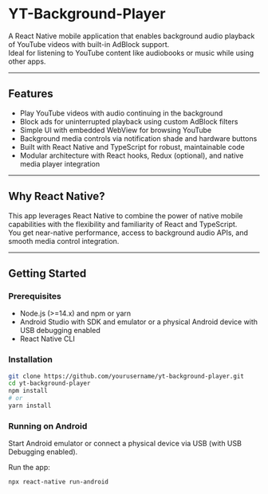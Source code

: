 # YT-Background-Player

A React Native mobile application that enables background audio playback of YouTube videos with built-in AdBlock support.  
Ideal for listening to YouTube content like audiobooks or music while using other apps.

---

## Features

- Play YouTube videos with audio continuing in the background  
- Block ads for uninterrupted playback using custom AdBlock filters  
- Simple UI with embedded WebView for browsing YouTube  
- Background media controls via notification shade and hardware buttons  
- Built with React Native and TypeScript for robust, maintainable code  
- Modular architecture with React hooks, Redux (optional), and native media player integration  

---

## Why React Native?

This app leverages React Native to combine the power of native mobile capabilities with the flexibility and familiarity of React and TypeScript.  
You get near-native performance, access to background audio APIs, and smooth media control integration.

---

## Getting Started

### Prerequisites

- Node.js (>=14.x) and npm or yarn  
- Android Studio with SDK and emulator or a physical Android device with USB debugging enabled  
- React Native CLI  

### Installation

```bash
git clone https://github.com/yourusername/yt-background-player.git
cd yt-background-player
npm install
# or
yarn install
```

### Running on Android

Start Android emulator or connect a physical device via USB (with USB Debugging enabled).

Run the app: 
```bash
npx react-native run-android
```
